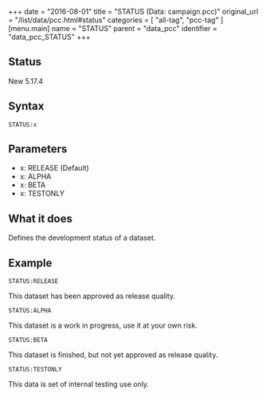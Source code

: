 +++
date = "2016-08-01"
title = "STATUS (Data: campaign.pcc)"
original_url = "/list/data/pcc.html#status"
categories = [ "all-tag", "pcc-tag" ]
[menu.main]
    name = "STATUS"
    parent = "data_pcc"
    identifier = "data_pcc_STATUS"
+++

## Status

New 5.17.4

## Syntax

`STATUS:x`

## Parameters

-   x: RELEASE (Default)
-   x: ALPHA
-   x: BETA
-   x: TESTONLY



What it does
------------

Defines the development status of a dataset.

Example
-------

`STATUS:RELEASE`

This dataset has been approved as release quality.

`STATUS:ALPHA`

This dataset is a work in progress, use it at your own risk.

`STATUS:BETA`

This dataset is finished, but not yet approved as release quality.

`STATUS:TESTONLY`

This data is set of internal testing use only.

